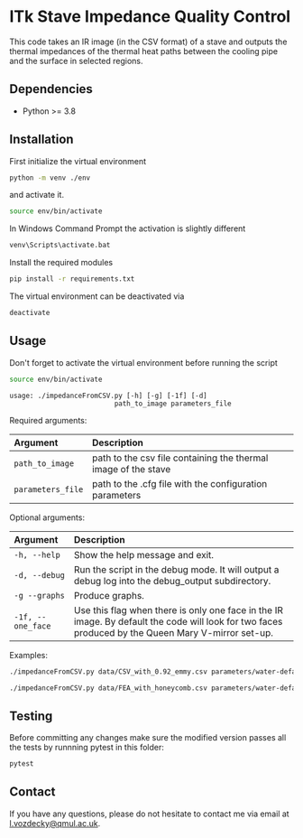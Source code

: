 # ITk Stave Impedance Quality Control

This code takes an IR image (in the CSV format) of a stave and outputs the thermal impedances of the thermal heat paths between the cooling pipe and the surface in selected regions.


## Dependencies
* Python >= 3.8

## Installation

First initialize the virtual environment

```bash
python -m venv ./env
```
and activate it.
```bash
source env/bin/activate
```
In Windows Command Prompt the activation is slightly different
```bash
venv\Scripts\activate.bat
```
Install the required modules
```bash
pip install -r requirements.txt
```
The virtual environment can be deactivated via
```bash
deactivate
```

## Usage
Don't forget to activate the virtual environment before running the script
```bash
source env/bin/activate
```

```
usage: ./impedanceFromCSV.py [-h] [-g] [-1f] [-d]
                          path_to_image parameters_file
```

Required arguments:

| __Argument__  | __Description__                                                      |
| :---          | :---                                                                 |
| `path_to_image` | path to the csv file containing the thermal image of the stave |
| `parameters_file` | path to the .cfg file with the configuration parameters |

Optional arguments:

| __Argument__         |  __Description__                                                                                                                                   |   
| :---                 | :---                                                                                                                                               |   
| `-h, --help`         | Show the help message and exit.                                                                                                                    |   
| `-d, --debug`        | Run the script in the debug mode. It will output a debug log into the debug_output subdirectory.                                                   |   
| `-g --graphs`        | Produce graphs.                                                                                                                                    |
| `-1f, --one_face`    | Use this flag when there is only one face in the IR image. By default the code will look for two faces produced by the Queen Mary V-mirror set-up. |


Examples:
```bash
./impedanceFromCSV.py data/CSV_with_0.92_emmy.csv parameters/water-default.cfg -g
```
```bash
./impedanceFromCSV.py data/FEA_with_honeycomb.csv parameters/water-default.cfg -1f -g 
```

## Testing
Before committing any changes make sure the modified version passes all the tests by runnning pytest in this folder:
```bash
pytest
```

## Contact
If you have any questions, please do not hesitate to contact me via email at l.vozdecky@qmul.ac.uk.
